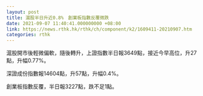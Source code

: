```yaml
---
layout: post
title: 滬股半日升近0.8%　創業板指數反覆微跌
date: 2021-09-07 11:40:41.000000000 +08:00
link: https://news.rthk.hk/rthk/ch/component/k2/1609411-20210907.htm
categories: rthk
---
```


滬股開市後輕微偏軟，隨後轉升，上證指數半日報3649點，接近今早高位，升27點，升幅0.77%。

深證成份指數報14604點，升57點，升幅0.4%。

創業板指數反覆，半日報3227點，跌不足1點。
